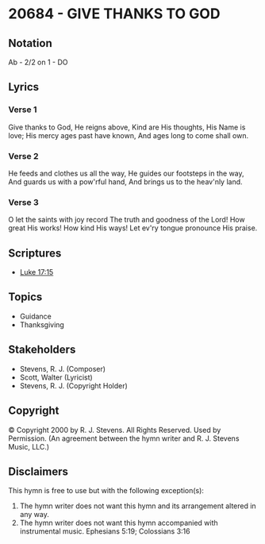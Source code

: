 # 20684 - GIVE THANKS TO GOD

## Notation

Ab - 2/2 on 1 - DO

## Lyrics

### Verse 1

Give thanks to God, He reigns above, Kind are His thoughts, His Name is love; His mercy ages past have known, And ages long to come shall own.

### Verse 2

He feeds and clothes us all the way, He guides our footsteps in the way, And guards us with a pow'rful hand, And brings us to the heav'nly land.

### Verse 3

O let the saints with joy record The truth and goodness of the Lord! How great His works! How kind His ways! Let ev'ry tongue pronounce His praise.


## Scriptures

- [Luke 17:15](https://www.biblegateway.com/passage/?search=Luke%2017%3A15)

## Topics

- Guidance
- Thanksgiving

## Stakeholders

- Stevens, R. J. (Composer)
- Scott, Walter (Lyricist)
- Stevens, R. J. (Copyright Holder)

## Copyright

© Copyright 2000 by R. J. Stevens. All Rights Reserved. Used by Permission.
(An agreement between the hymn writer and R. J. Stevens Music, LLC.)

## Disclaimers

This hymn is free to use but with the following exception(s):
1. The hymn writer does not want this hymn and its arrangement altered in any way.
2. The hymn writer does not want this hymn accompanied with instrumental music.
Ephesians 5:19; Colossians 3:16

